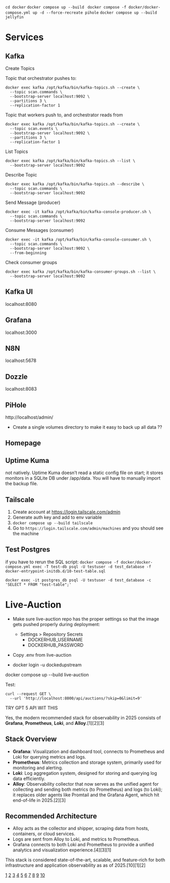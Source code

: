 
`cd docker`
`docker compose up --build `
`docker compose -f docker/docker-compose.yml up -d --force-recreate pihole`
`docker compose up --build jellyfin`

# Services

## Kafka

Create Topics

Topic that orchestrator pushes to:
```
docker exec kafka /opt/kafka/bin/kafka-topics.sh --create \
  --topic scan.commands \
  --bootstrap-server localhost:9092 \
  --partitions 3 \
  --replication-factor 1
```

Topic that workers push to, and orchestrator reads from
```
docker exec kafka /opt/kafka/bin/kafka-topics.sh --create \
  --topic scan.events \
  --bootstrap-server localhost:9092 \
  --partitions 3 \
  --replication-factor 1
```


List Topics
```
docker exec kafka /opt/kafka/bin/kafka-topics.sh --list \
  --bootstrap-server localhost:9092
```


Describe Topic
```
docker exec kafka /opt/kafka/bin/kafka-topics.sh --describe \
  --topic scan.commands \
  --bootstrap-server localhost:9092
```


Send Message (producer)
```
docker exec -it kafka /opt/kafka/bin/kafka-console-producer.sh \
  --topic scan.commands \
  --bootstrap-server localhost:9092
```


Consume Messages (consumer)
```
docker exec -it kafka /opt/kafka/bin/kafka-console-consumer.sh \
  --topic scan.commands \
  --bootstrap-server localhost:9092 \
  --from-beginning
```


Check consumer groups
```
docker exec kafka /opt/kafka/bin/kafka-consumer-groups.sh --list \
  --bootstrap-server localhost:9092
```

## Kafka UI

localhost:8080

## Grafana

localhost:3000


## N8N

localhost:5678


## Dozzle

localhost:8083

## PiHole

http://localhost/admin/



- Create a single volumes directory to make it easy to back up all data ??


## Homepage

## Uptime Kuma

not natively. Uptime Kuma doesn’t read a static config file on start; it stores monitors
in a SQLite DB under /app/data. You will have to manually import the backup file.

## Tailscale

1. Create account at https://login.tailscale.com/admin
2. Generate auth key and add to env variable
3. `docker compose up --build tailscale`
4. Go to `https://login.tailscale.com/admin/machines` and you should see the machine


## Test Postgres



if you have to rerun the SQL script: `docker compose -f docker/docker-compose.yml exec -T test-db psql -U testuser -d test_database -f docker-entrypoint-initdb.d/10-test-table.sql`


`docker exec -it postgres_db psql -U testuser -d test_database -c 'SELECT * FROM "test-table";'`

# Live-Auction

- Make sure live-auction repo has the proper settings so that the image gets pushed properly during deployment:
  - Settings > Repository Secrets
      - DOCKERHUB_USERNAME
      - DOCKERHUB_PASSWORD

- Copy .env from live-auction


- docker login -u dockedupstream


docker compose up --build live-auction

Test:
```
curl --request GET \
  --url 'http://localhost:8000/api/auctions/?skip=0&limit=9'
```




TRY GPT 5 API WIT THIS

Yes, the modern recommended stack for observability in 2025 consists of **Grafana**, **Prometheus**, **Loki**, and **Alloy**.[1][2][3]

## Stack Overview
- **Grafana**: Visualization and dashboard tool, connects to Prometheus and Loki for querying metrics and logs.
- **Prometheus**: Metrics collection and storage system, primarily used for monitoring and alerting.
- **Loki**: Log aggregation system, designed for storing and querying log data efficiently.
- **Alloy**: Observability collector that now serves as the unified agent for collecting and sending both metrics (to Prometheus) and logs (to Loki); it replaces older agents like Promtail and the Grafana Agent, which hit end-of-life in 2025.[2][3]

## Recommended Architecture
- Alloy acts as the collector and shipper, scraping data from hosts, containers, or cloud services.
- Logs are sent from Alloy to Loki, and metrics to Prometheus.
- Grafana connects to both Loki and Prometheus to provide a unified analytics and visualization experience.[4][3][1]

This stack is considered state-of-the-art, scalable, and feature-rich for both infrastructure and application observability as as of 2025.[10][1][2]

[1](https://grafana.com/docs/alloy/latest/tutorials/send-logs-to-loki/)
[2](https://grafana.com/docs/loki/latest/setup/migrate/migrate-to-alloy/)
[3](https://grafana.com/docs/loki/latest/send-data/alloy/)
[4](https://freshbrewed.science/2025/07/15/alloyotlp.html)
[5](https://grafana.com/docs/loki/latest/get-started/overview/)
[6](https://grafana.com/docs/alloy/latest/tutorials/send-metrics-to-prometheus/)
[7](https://grafana.com/docs/loki/latest/get-started/)
[8](https://grafana.com/docs/loki/latest/operations/meta-monitoring/)
[9](https://www.reddit.com/r/grafana/comments/1ktigw4/which_log_shipper_do_you_use_for_loki_in_2025/)
[10](https://grafana.com/docs/alloy/latest/set-up/install/)